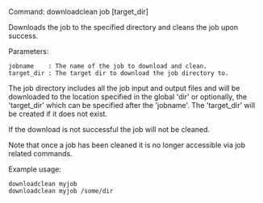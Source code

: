 Command: downloadclean job <jobname> [target_dir]

Downloads the job to the specified directory and cleans the job upon success.

Parameters:

    jobname    : The name of the job to download and clean.
    target_dir : The target dir to download the job directory to.

The job directory includes all the job input and output files and will be downloaded to the location specified
in the global 'dir' or optionally, the 'target_dir' which can be specified after the 'jobname'. The 'target_dir'
will be created if it does not exist.

If the download is not successful the job will not be cleaned.

Note that once a job has been cleaned it is no longer accessible via job related commands.

Example usage:

    downloadclean myjob
    downloadclean myjob /some/dir